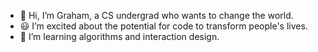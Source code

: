- 👋 Hi, I’m Graham, a CS undergrad who wants to change the world.
- 😃 I’m excited about the potential for code to transform people's lives.
- 🌱 I’m learning algorithms and interaction design.

<!---
GrahamWeber26/GrahamWeber26 is a ✨ special ✨ repository because its `README.md` (this file) appears on your GitHub profile.
You can click the Preview link to take a look at your changes.
--->
